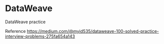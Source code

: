 # DataWeave
DataWeave practice

Reference
https://medium.com/@myid535/dataweave-100-solved-practice-interview-problems-275fa654a143
